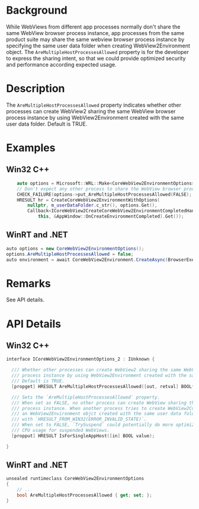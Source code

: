 # Background
While WebViews from different app processes normally don't share the same WebView browser process instance, app processes from the same product suite may share the same webview browser process
instance by specifying the same user data folder when creating WebView2Environment object.
The `AreMultipleHostProcessesAllowed` property is for the developer to express the sharing intent, so that we could provide optimized security and performance according expected usage.

# Description
The `AreMultipleHostProcessesAllowed` property indicates whether other processes can create WebView2 sharing the same WebView browser process instance by using WebView2Environment created with the same user data folder.
Default is TRUE.

# Examples
## Win32 C++
```cpp
    auto options = Microsoft::WRL::Make<CoreWebView2EnvironmentOptions>();
    // Don't expect any other process to share the WebView browser process instance.
    CHECK_FAILURE(options->put_AreMultipleHostProcessesAllowed(FALSE);
    HRESULT hr = CreateCoreWebView2EnvironmentWithOptions(
        nullptr, m_userDataFolder.c_str(), options.Get(),
        Callback<ICoreWebView2CreateCoreWebView2EnvironmentCompletedHandler>(
            this, &AppWindow::OnCreateEnvironmentCompleted).Get());
```
## WinRT and .NET
```c#
auto options = new CoreWebView2EnvironmentOptions();
options.AreMultipleHostProcessesAllowed = false;
auto environment = await CoreWebView2Environment.CreateAsync(BrowserExecutableFolder, UserDataFolder, options);
```

# Remarks
See API details.

# API Details
## Win32 C++
```cpp
interface ICoreWebView2EnvironmentOptions_2 : IUnknown {

  /// Whether other processes can create WebView2 sharing the same WebView browser
  /// process instance by using WebView2Environment created with the same user data folder.
  /// Default is TRUE.
  [propget] HRESULT AreMultipleHostProcessesAllowed([out, retval] BOOL* value);

  /// Sets the `AreMultipleHostProcessesAllowed` property.
  /// When set as FALSE, no other process can create WebView sharing the same browser
  /// process instance. When another process tries to create WebView2Controller from
  /// an WebView2Environment objct created with the same user data folder, it will fail
  /// with `HRESULT_FROM_WIN32(ERROR_INVALID_STATE)`.
  /// When set to FALSE, `TrySuspend` could potentially do more optimization on reducing
  /// CPU usage for suspended WebViews.
  [propput] HRESULT IsForSingleAppHost([in] BOOL value);

}

```
## WinRT and .NET
```c#
unsealed runtimeclass CoreWebView2EnvironmentOptions
{
    // ..
    bool AreMultipleHostProcessesAllowed { get; set; };
}
```
